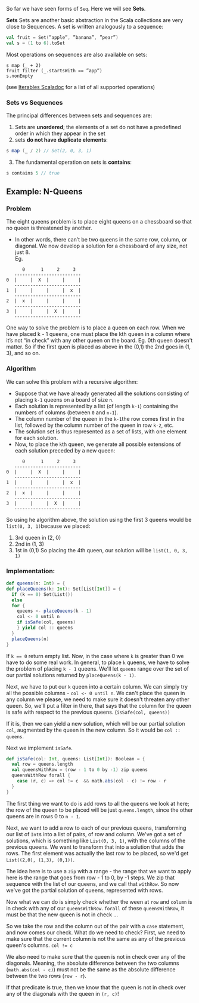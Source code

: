So far we have seen forms of `Seq`. Here we will see **Sets**. 

**Sets** Sets are another basic abstraction in the Scala collections are very close to Sequences.
A set is written analogously to a sequence:
```scala
val fruit = Set(”apple”, ”banana”, ”pear”)
val s = (1 to 6).toSet
```
Most operations on sequences are also available on sets:
```
s map (_ + 2)
fruit filter (_.startsWith == ”app”)
s.nonEmpty
```
(see [Iterables Scaladoc](http://docs.scala-lang.org/overviews/collections/sets.html) for a list of all supported operations) 

### Sets vs Sequences

The principal differences between sets and sequences are:
1. Sets are **unordered**; the elements of a set do not have a predefined order in which they appear in the set
2. sets **do not have duplicate elements**:
``` scala
s map (_ / 2) // Set(2, 0, 3, 1)
```
3. The fundamental operation on sets is **contains**: 
```scala 
s contains 5 // true
```

## Example: N-Queens

### Problem
The eight queens problem is to place eight queens on a chessboard so that no queen is threatened by another.
* In other words, there can’t be two queens in the same row, column, or diagonal.
We now develop a solution for a chessboard of any size, not just 8. <br/>
Eg. 
```
      0      1     2     3
   -------------------------
0  |     |  X  |     |     |
   -------------------------
1  |     |     |     |  x  |
   -------------------------
2  |  x  |     |     |     |
   -------------------------
3  |     |     |  X  |     |
   -------------------------
```
One way to solve the problem is to place a queen on each row. When we have placed k - 1 queens, one must place the kth queen in a column where it’s not “in check” with any other queen on the board. Eg. 0th queen doesn't matter. So if the first quen is placed as above in the (0,1) the 2nd goes in (1, 3), and so on.

### Algorithm

We can solve this problem with a recursive algorithm:
* Suppose that we have already generated all the solutions consisting of placing `k-1` queens on a board of size `n`.
* Each solution is represented by a list (of length `k-1`) containing the numbers of columns (between `0` and `n-1`).
* The column number of the queen in the `k-1`the row comes first in the list, followed by the column number of the queen in row `k-2`, etc.
* The solution set is thus represented as a set of lists, with one element for each solution.
* Now, to place the `k`th queen, we generate all possible extensions of each solution preceded by a new queen:

```
      0      1     2     3
   -------------------------
0  |     |  X  |     |     |
   -------------------------
1  |     |     |     |  x  |
   -------------------------
2  |  x  |     |     |     |
   -------------------------
3  |     |     |  X  |     |
   -------------------------
```
So using he algorithm above, the solution using the first 3 queens would be `list(0, 3, 1)`because we placed:
1. 3rd queen in (2, 0)
1. 2nd in (1, 3)
1. 1st in (0,1)
So placing the 4th queen, our solution will be `list(1, 0, 3, 1)`

### Implementation:
```scala
def queens(n: Int) = {
def placeQueens(k: Int): Set[List[Int]] = {
  if (k == 0) Set(List())
  else
  for {
    queens <- placeQueens(k - 1)
    col <- 0 until n
    if isSafe(col, queens)
    } yield col :: queens
  }
  placeQueens(n)
}
```
If `k == 0` return empty list. Now, in the case where `k` is greater than 0 we have to do some real work. In general, to place `k` queens, we have to solve the problem of placing `k - 1` queens. We'll let `queens` range over the set of our partial solutions returned by `placeQueens(k - 1)`.

Next, we have to put our `k` queen into a certain column. We can simply try all the possible columns - `col <- 0 until n`. We can't place the queen in any column we please, we need to make sure it doesn't threaten any other queen. So, we'll put a filter in there, that says that the column for the queen is safe with respect to the previous queens. (`isSafe(col, queens))`

If it is, then we can yield a new solution, which will be our partial solution `col`, augmented by the queen in the new column. So it would be `col :: queens`.

Next we implement `isSafe`.

```scala
def isSafe(col: Int, queens: List[Int]): Boolean = {
  val row = queens.length
  val queensWithRow = (row - 1 to 0 by -1) zip queens
  queensWithRow forall {
    case (r, c) => col != c  && math.abs(col - c) != row - r
  }
}
```

The first thing we want to do is add rows to all the queens we look at here; the row of the queen to be placed will be just `queens.length`, since the other queens are in rows 0 to `n - 1`.

Next, we want to add a row to each of our previous queens, transforming our list of `Int`s into a list of pairs, of row and column. We've got a set of solutions, which is something like `List(0, 3, 1)`, with the columns of the previous queens. We want to transform that into a solution that adds the rows. The first element was actually the last row to be placed, so we'd get `List((2,0), (1,3), (0,1))`.

The idea here is to use a `zip` with a range - the range that we want to apply here is the range that goes from row - 1 to 0, by -1 steps. We zip that sequence with the list of our queens, and we call that `withRow`. So now we've got the partial solution of queens, represented with rows.

Now what we can do is simply check whether the ween at `row` and `column` is in check with any of our `queensWithRow`. `forall` of these `queensWithRow`, it must be that the new queen is not in check ...

So we take the row and the column out of the pair with a `case` statement, and now comes our check. What do we need to check? First, we need to make sure that the current column is not the same as any of the previous queen's columns. `col != c`

We also need to make sure that the queen is not in check over any of the diagonals. Meaning, the absolute difference between the two columns (`math.abs(col - c)`) must not be the same as the absolute difference between the two rows (`row - r`).

If that predicate is true, then we know that the queen is not in check over any of the diagonals with the queen in `(r, c)`!
